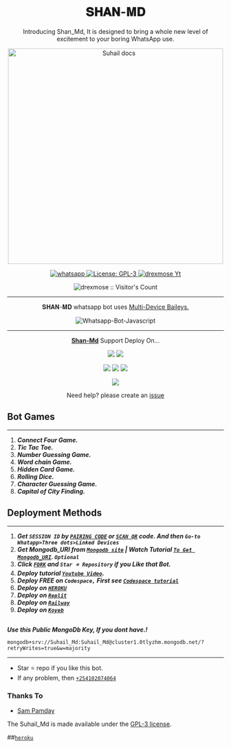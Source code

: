  <h1 align="center"> 𝐒𝐇𝐀𝐍-𝐌𝐃 </h1> 
<p align="center"> Introducing Shan_Md, It is designed to bring a whole new level of excitement to your boring WhatsApp use. </p>

<p align="center">
  <a href="https://youtube.com/@drexmose">
        <img alt="Suhail docs" height="500" src="https://i.imgur.com/tODY8OM.jpeg">
  </a>
</p>
    
   
   
<p align="center">
  <a href="https://wa.me/+254102074064?text=Hi+Bro--+I+Need+Help.+I+messaged+you+from+Shan-Md+Repo" target="_blank">
    <img alt="whatsapp" src="https://img.shields.io/badge/ Whatsapp -25D366?style=for-the-badge&logo=whatsapp&logoColor=white" />
  </a>
  <a aria-label="Shan_Md is free to use" href="https://github.com/drexmose/Shan-Md/blob/main/LICENCE" target="_blank">
    <img alt="License: GPL-3" src="https://badges.frapsoft.com/os/gpl/gpl.png?v=103)](https://opensource.org/licenses/GPL-3.0/" target="_blank" />
  </a>
  <a aria-label="Shan_Md is free to use" href="https://youtube.com/@drexmose" target="_blank">
    <img alt="drexmose Yt" src="https://img.shields.io/youtube/channel/subscribers/UCU071AMRqcd5mfTdCgJFwPg" target="_blank" />
  </a>

</p>
<p align="center"><img src="https://profile-counter.glitch.me/{drexmose}/count.svg" alt="drexmose :: Visitor's Count" /></p>

---




<p align="center">  𝐒𝐇𝐀𝐍-𝐌𝐃 whatsapp bot uses
  <a href="https://github.com/adiwajshing/Baileys">Multi-Device Baileys.</a>
</p>
<p align="center">
  <img title="Whatsapp-Bot-Javascript" src="https://img.shields.io/badge/Javascript-363303?style=for-the-badge&logo=javascript&logoColor=c6c631"></img>
</p>

---

<p align="center">
  <a href="https://github.com/drexmose/Shan-Md"><b>Shan-Md</b></a> Support Deploy On...
</p>

<p align="center">
  <a href="https://github.com/SuhailTechInfo/Suhail-Md/blob/main/temp/deploy-on-vps.md"><img src="https://img.shields.io/badge/self hosting-3d1513?style=for-the-badge&logo=serverless&logoColor=FD5750"></a>
  <a href="https://railway.app/template/GZOvIe?referralCode=wVDLrh"><img src="https://img.shields.io/badge/railway-3e164f?style=for-the-badge&logo=railway&logoColor=0B0D0E"></a>
</p>
<p align="center">
  <a href="https://shan-web01.vercel.app/deploy.html"><img src="https://img.shields.io/badge/heroku-9d7acc?style=for-the-badge&logo=heroku&logoColor=430098"></a>
  <a href="https://suhail-web01.vercel.app/replit.html"><img src="https://img.shields.io/badge/replit-253c99?style=for-the-badge&logo=replit&logoColor=F26207"></a>
  <a href="https://app.koyeb.com/apps/deploy?type=git&repository=github.com/drexmose/Shan-Md&branch=main&env[SESSION_ID]&env[OWNER_NUMBER]=254102074064&env[MONGODB_URI]&&env[OWNER_NAME]=Shan&env[KOYEB_API]&env[PREFIX]=&env[WAPRESENCE]&env[AUTO_READ_STATUS]=true&env[DISABLE_PM]=false&env[PACK_AUTHER]=𝐒𝐇𝐀𝐍-𝐌𝐃&env[PACK_NAME]=+©©𝐝𝐫𝐞𝐱_𝐦𝐨𝐬𝐞⸙'&env[STYLE]=0&env[MODE]=private&env[READ_MESSAGE]=false&env[THEME]=SUHAIL&env[WARN_COUNT]=3&env[BLOCK_JID]=null&env[TIME_ZONE]=Africa/Kenya&name=shan-md&env[KOYEB_NAME]=suhail-md&env[SUDO]=null&env[THUMB_IMAGE]=https://i.imgur.com/tODY8OM.jpeg"><img src="https://img.shields.io/badge/koyeb-033604?style=for-the-badge&logo=koyeb&logoColor=white"></a>
</p>
<p align="center">
  <a href="https://youtu.be/3NdJb6_1cJM"><img src="https://img.shields.io/badge/CodeSpace-green?colorA=%23ff000&colorB=%23017e40&style=for-the-badge&logo=git&logoColor=white"></a>
</p>
<p align="center">Need help? please create an <a href="https://github.com/drexmose/Shan-Md/issues">issue</a></p>

 



## Bot Games
---
1. ***Connect Four Game.***
2.  ***Tic Tac Toe.***
3.  ***Number Guessing Game.***
4.  ***Word chain Game.***
5.  ***Hidden Card Game.***
6.  ***Rolling Dice.***
7.  ***Character Guessing Game.***
8.  ***Capital of City Finding.***
##


 




  
 
## Deployment Methods
---
1.  ***Get `SESSION ID` by [`PAIRING CODE`](https://replit.com/@SuhailTechInfo/SuhailMdPairingCode?v=1) or [`SCAN QR`](https://replit.com/@SuhailTechInfo/Secktor-Bot) code. And then `Go-to Whatapp>Three dots>Linked Devices`***
2.  ***Get Mongodb_URI from [`Mongodb site`](https://www.mongodb.com/) | Watch Tutorial [`To Get Mongodb_URI`](https://youtu.be/6rnftFl0fAI). `Optional`***
3.  ***Click [`FORK`](https://github.com/drexmose/Shan-Md/fork) and `Star ⭐ Repository` if you Like that Bot.***
4.  ***Deploy tutorial [`Youtube Video`](https://youtu.be/6rnftFl0fAI).***
5.  ***Deploy FREE on `Codespace,` First see [`Codespace tutorial`](https://youtu.be/3NdJb6_1cJM)***
6.  ***Deploy on [`HEROKU`](https://shan-web01.vercel.app/deploy.html)***
7.  ***Deploy on [`Replit`](https://shan-web01.vercel.app/replit.html)***
8.  ***Deploy on [`Railway`](https://railway.app/template/GZOvIe?referralCode=wVDLrh)***
9.  ***Deploy on [`Koyeb`](https://app.koyeb.com/apps/deploy?type=git&repository=github.com/drexmose/Shan-Md&branch=main&env[SESSION_ID]&env[OWNER_NUMBER]=254102074064&env[MONGODB_URI]&&env[OWNER_NAME]=𝐝𝐫𝐞𝐱_𝐦𝐨𝐬𝐞&env[KOYEB_API]&env[PREFIX]=.&env[WAPRESENCE]&env[AUTO_READ_STATUS]=false&env[DISABLE_PM]=false&env[PACK_AUTHER]=𝐒𝐇𝐀𝐍-𝐌𝐃&env[PACK_NAME]=©𝐝𝐫𝐞𝐱_𝐦𝐨𝐬𝐞⸙'&env[STYLE]=0&env[MODE]=private&env[READ_MESSAGE]=false&env[THEME]=SUHAIL&env[WARN_COUNT]=3&env[BLOCK_JID]=null&env[TIME_ZONE]=Africa/Kenya&name=shan-md&env[KOYEB_NAME]=suhail-md&env[SUDO]=null&env[THUMB_IMAGE]=https://i.imgur.com/tODY8OM.jpeg)***
##


***Use this Public MongoDb Key, If you dont have.!***
```
mongodb+srv://Suhail_Md:Suhail_Md@cluster1.0tlyzhm.mongodb.net/?retryWrites=true&w=majority
```
---


- Star ⭐ repo if you like this bot.
- If any problem, then [`+254102074064`](https://wa.me/254102074064)


### Thanks To
- [Sam Pamday](https://github.com/Sampandey001) 


The Suhail_Md is made available under the [GPL-3 license](https://github.com/drexmose/Shan-Md/blob/main/LICENCE).

##[`heroku`]( https://dashboard.heroku.com/new?template=https://github.com/drexmose/Shan-Md)
